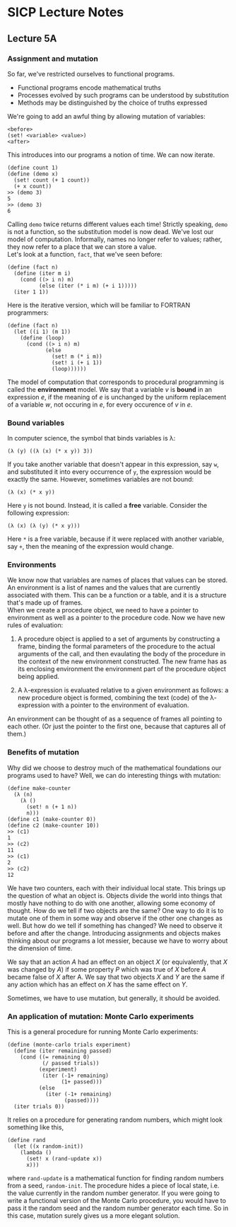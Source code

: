 # SICP Lecture Notes

## Lecture 5A

### Assignment and mutation

So far, we've restricted ourselves to functional programs.

+ Functional programs encode mathematical truths
+ Processes evolved by such programs can be understood by substitution
+ Methods may be distinguished by the choice of truths expressed

We're going to add an awful thing by allowing mutation of variables:

```
<before>
(set! <variable> <value>)
<after>
```
This introduces into our programs a notion of time. We can now iterate.
```
(define count 1)
(define (demo x)
  (set! count (+ 1 count))
  (+ x count))
>> (demo 3)
5
>> (demo 3)
6
```
Calling `demo` twice returns different values each time! Strictly speaking, `demo` is not a function, so the substitution model is now dead. We've lost our model of computation. Informally, names no longer refer to values; rather, they now refer to a place that we can store a value.  
Let's look at a function, `fact`, that we've seen before:
```
(define (fact n)
  (define (iter m i)
    (cond ((> i n) m)
          (else (iter (* i m) (+ i 1)))))
  (iter 1 1))
```
Here is the iterative version, which will be familiar to FORTRAN programmers:
```
(define (fact n)
  (let ((i 1) (m 1))
    (define (loop)
      (cond ((> i n) m)
            (else
              (set! m (* i m))
              (set! i (+ i 1))
              (loop))))))
```
The model of computation that corresponds to procedural programming is called the __environment__ model. We say that a variable _v_ is __bound__ in an expression _e_, if the meaning of _e_ is unchanged by the uniform replacement of a variable _w_, not occuring in _e_, for every occurence of _v_ in _e_.

### Bound variables

In computer science, the symbol that binds variables is λ:
```
(λ (y) ((λ (x) (* x y)) 3))
```
If you take another variable that doesn't appear in this expression, say `w`, and substituted it into every occurrence of `y`, the expression would be exactly the same. However, sometimes variables are not bound:
```
(λ (x) (* x y))
```
Here `y` is not bound. Instead, it is called a __free__ variable. Consider the following expression:
```
(λ (x) (λ (y) (* x y)))
```
Here `*` is a free variable, because if it were replaced with another variable, say `+`, then the meaning of the expression would change.

### Environments

We know now that variables are names of places that values can be stored. An environment is a list of names and the values that are currently associated with them. This can be a function or a table, and it is a structure that's made up of frames.  
When we create a procedure object, we need to have a pointer to environment as well as a pointer to the procedure code. Now we have new rules of evaluation:

1. A procedure object is applied to a set of arguments by constructing a frame, binding the formal parameters of the procedure to the actual arguments of the call, and then evaulating the body of the procedure in the context of the new environment constructed. The new frame has as its enclosing environment the environment part of the procedure object being applied.

2. A λ-expression is evaluated relative to a given environment as follows: a new procedure object is formed, combining the text (code) of the λ-expression with a pointer to the environment of evaluation.

An environment can be thought of as a sequence of frames all pointing to each other. (Or just the pointer to the first one, because that captures all of them.)

### Benefits of mutation

Why did we choose to destroy much of the mathematical foundations our programs used to have? Well, we can do interesting things with mutation:
```
(define make-counter
  (λ (n)
    (λ ()
      (set! n (+ 1 n))
      n)))
(define c1 (make-counter 0))
(define c2 (make-counter 10))
>> (c1)
1
>> (c2)
11
>> (c1)
2
>> (c2)
12
```
We have two counters, each with their individual local state. This brings up the question of what an object is. Objects divide the world into things that mostly have nothing to do with one another, allowing some economy of thought. How do we tell if two objects are the same? One way to do it is to mutate one of them in some way and observe if the other one changes as well. But how do we tell if something has changed? We need to observe it before and after the change. Introducing assignments and objects makes thinking about our programs a lot messier, because we have to worry about the dimension of time.  

We say that an action _A_ had an effect on an object _X_ (or equivalently, that _X_ was changed by _A_) if some property _P_ which was true of _X_ before _A_ became false of _X_ after A. We say that two objects _X_ and _Y_ are the same if any action which has an effect on _X_ has the same effect on _Y_.  

Sometimes, we have to use mutation, but generally, it should be avoided.

### An application of mutation: Monte Carlo experiments
This is a general procedure for running Monte Carlo experiments:
```
(define (monte-carlo trials experiment)
  (define (iter remaining passed)
    (cond ((= remaining 0)
           (/ passed trials))
          (experiment)
           (iter (-1+ remaining)
                 (1+ passed)))
          (else
            (iter (-1+ remaining)
                  (passed))))
  (iter trials 0))
```
It relies on a procedure for generating random numbers, which might look something like this,
```
(define rand
  (let ((x random-init))
    (lambda ()
      (set! x (rand-update x))
      x)))
```
where `rand-update` is a mathematical function for finding random numbers from a seed, `random-init`. The procedure hides a piece of local state, i.e. the value currently in the random number generator. If you were going to write a functional version of the Monte Carlo procedure, you would have to pass it the random seed and the random number generator each time. So in this case, mutation surely gives us a more elegant solution.